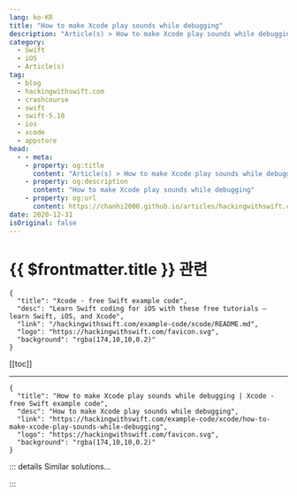 ```yaml
---
lang: ko-KR
title: "How to make Xcode play sounds while debugging"
description: "Article(s) > How to make Xcode play sounds while debugging"
category:
  - Swift
  - iOS
  - Article(s)
tag: 
  - blog
  - hackingwithswift.com
  - crashcourse
  - swift
  - swift-5.10
  - ios
  - xcode
  - appstore
head:
  - - meta:
    - property: og:title
      content: "Article(s) > How to make Xcode play sounds while debugging"
    - property: og:description
      content: "How to make Xcode play sounds while debugging"
    - property: og:url
      content: https://chanhi2000.github.io/articles/hackingwithswift.com/example-code/xcode/how-to-make-xcode-play-sounds-while-debugging.html
date: 2020-12-31
isOriginal: false
---
```


# {{ $frontmatter.title }} 관련

```component VPCard
{
  "title": "Xcode - free Swift example code",
  "desc": "Learn Swift coding for iOS with these free tutorials – learn Swift, iOS, and Xcode",
  "link": "/hackingwithswift.com/example-code/xcode/README.md",
  "logo": "https://hackingwithswift.com/favicon.svg",
  "background": "rgba(174,10,10,0.2)"
}
```

[[toc]]

---

```component VPCard
{
  "title": "How to make Xcode play sounds while debugging | Xcode - free Swift example code",
  "desc": "How to make Xcode play sounds while debugging",
  "link": "https://hackingwithswift.com/example-code/xcode/how-to-make-xcode-play-sounds-while-debugging",
  "logo": "https://hackingwithswift.com/favicon.svg",
  "background": "rgba(174,10,10,0.2)"
}
```

<!-- TODO: 작성 -->

<!-- 
Xcode has lots of tools to help you debug user interface problems, but it’s a little tricker to debug things you can’t see – network requests failing, data loading code going wrong, and so on.

A few years ago Markos Charatzas gave a <a href="https://qnoid.com/2013/06/08/Sound-Debugging.html">pioneering talk at NSConference</a> about the importance of using sound for debugging, and it’s a concept I’ve since used in my own projects.

To try it out, place a breakpoint somewhere in your code, then right-click on it and choose “Edit Breakpoint”. Click the Add Action button, then change the action to be “Sound” – you’ll see a list of system sounds you can choose from.

It doesn’t matter which sound you choose (although having sad sounds for failures does help!), but no matter what you decide you should check the box below marked “Automatically continue after evaluating actions” – this will ensure your breakpoint doesn’t stop execution of the program.

That checkbox plus the sound together means your program won’t pause when your breakpoints are hit, but will instead almost become musical: as network operations start, succeed, or fail, you’ll hear beeps, clicks, and bongs from your Mac so you’ll know exactly what’s happening just by listening.

**Note:** In case you were worried, none of these sounds will actually play when your app ships – they are just used by Xcode’s debugging engine.

-->

::: details Similar solutions…

<!--
/example-code/media/how-to-play-sounds-using-avaudioplayer">How to play sounds using AVAudioPlayer 
/example-code/media/how-to-play-videos-using-avplayerviewcontroller">How to play videos using AVPlayerViewController 
/example-code/core-haptics/how-to-play-custom-vibrations-using-core-haptics">How to play custom vibrations using Core Haptics 
/quick-start/swiftui/how-to-play-movies-with-videoplayer">How to play movies with VideoPlayer 
/example-code/location/how-to-read-the-users-location-while-your-app-is-in-the-background">How to read the user’s location while your app is in the background</a>
-->

:::


